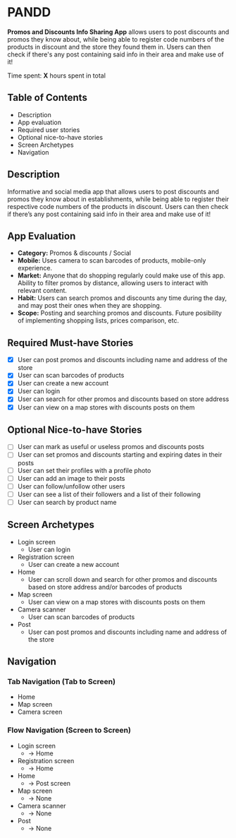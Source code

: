 # PANDD
**Promos and Discounts Info Sharing App** allows users to post discounts and promos they know about, while being able to register code numbers of the products in discount and the store they found them in. Users can then check if there's any post containing said info in their area and make use of it!

Time spent: **X** hours spent in total

## Table of Contents
* Description
* App evaluation
* Required user stories
* Optional nice-to-have stories
* Screen Archetypes
* Navigation

## Description
Informative and social media app that allows users to post discounts and promos they know about in establishments, while being able to register their respective code numbers of the products in discount. Users can then check if there’s any post containing said info in their area and make use of it!

## App Evaluation
* **Category:** Promos & discounts / Social
* **Mobile:** Uses camera to scan barcodes of products, mobile-only experience.
* **Market:** Anyone that do shopping regularly could make use of this app. Ability to filter promos by distance, allowing users to interact with relevant content.
* **Habit:** Users can search promos and discounts any time during the day, and may post their ones when they are shopping.
* **Scope:** Posting and searching promos and discounts. Future posibility of implementing shopping lists, prices comparison, etc.

## Required Must-have Stories

* [X] User can post promos and discounts including name and address of the store
* [X] User can scan barcodes of products
* [X] User can create a new account
* [X] User can login
* [X] User can search for other promos and discounts based on store address
* [X] User can view on a map stores with discounts posts on them

## Optional Nice-to-have Stories

* [ ] User can mark as useful or useless promos and discounts posts
* [ ] User can set promos and discounts starting and expiring dates in their posts
* [ ] User can set their profiles with a profile photo
* [ ] User can add an image to their posts
* [ ] User can follow/unfollow other users
* [ ] User can see a list of their followers and a list of their following
* [ ] User can search by product name

## Screen Archetypes

* Login screen
   * User can login
* Registration screen
   * User can create a new account
* Home
   * User can scroll down and search for other promos and discounts based on store address and/or barcodes of products
* Map screen
   * User can view on a map stores with discounts posts on them
* Camera scanner
   * User can scan barcodes of products
* Post
   * User can post promos and discounts including name and address of the store

## Navigation

### Tab Navigation (Tab to Screen)

* Home
* Map screen
* Camera screen

### Flow Navigation (Screen to Screen)

* Login screen
   * → Home
* Registration screen
   * → Home
* Home
   * → Post screen
* Map screen
   * → None
* Camera scanner
   * → None
* Post
   * → None
